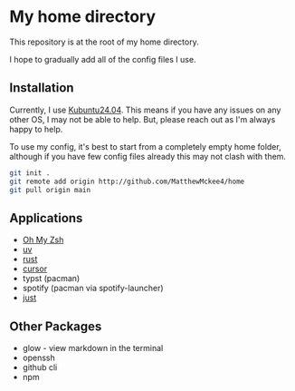 # My home directory

This repository is at the root of my home directory.

I hope to gradually add all of the config files I use.

## Installation

Currently, I use [Kubuntu24.04](https://kubuntu.org/news/kubuntu-24-04-lts-noble-numbat-released/).
This means if you have any issues on any other OS, I may not be able to help. But, please reach out as I'm always happy to help.

To use my config, it's best to start from a completely empty home folder, although if you have few config files already this may not clash with them.

```bash
git init .
git remote add origin http://github.com/MatthewMckee4/home
git pull origin main
```

## Applications

- [Oh My Zsh](https://ohmyz.sh/#install)
- [uv](https://docs.astral.sh/uv/getting-started/installation/)
- [rust](https://www.rust-lang.org/tools/install)
- [cursor](https://cursor.com/en/downloads)
- typst (pacman)
- spotify (pacman via spotify-launcher)
- [just](https://github.com/casey/just)

## Other Packages

- glow - view markdown in the terminal
- openssh
- github cli
- npm
